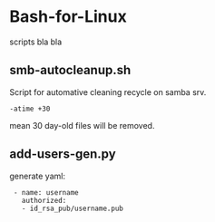 # Bash-for-Linux
scripts
bla bla

smb-autocleanup.sh
----------------
Script for automative cleaning recycle on samba srv. 
``` 
-atime +30 
``` 
mean 30 day-old files will be removed. 


add-users-gen.py
-------------

generate yaml:
```
 - name: username
   authorized:
   - id_rsa_pub/username.pub
```

